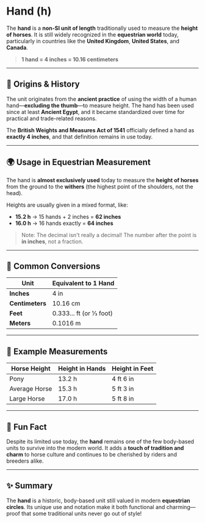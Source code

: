# Hand (h)

The **hand** is a **non-SI unit of length** traditionally used to measure the **height of horses**. It is still widely recognized in the **equestrian world** today, particularly in countries like the **United Kingdom**, **United States**, and **Canada**.

> **1 hand = 4 inches = 10.16 centimeters**

---

## 🐎 Origins & History

The unit originates from the **ancient practice** of using the width of a human hand—**excluding the thumb**—to measure height. The hand has been used since at least **Ancient Egypt**, and it became standardized over time for practical and trade-related reasons.

The **British Weights and Measures Act of 1541** officially defined a hand as **exactly 4 inches**, and that definition remains in use today.

---

## 🌍 Usage in Equestrian Measurement

The hand is **almost exclusively used** today to measure the **height of horses** from the ground to the **withers** (the highest point of the shoulders, not the head).

Heights are usually given in a mixed format, like:

- **15.2 h** → 15 hands + 2 inches = **62 inches**
- **16.0 h** → 16 hands exactly = **64 inches**

> Note: The decimal isn't really a decimal! The number after the point is **in inches**, not a fraction.

---

## 🔄 Common Conversions

| Unit             | Equivalent to 1 Hand         |
|------------------|------------------------------|
| **Inches**        | 4 in                         |
| **Centimeters**   | 10.16 cm                     |
| **Feet**          | 0.333... ft (or 1⁄3 foot)    |
| **Meters**        | 0.1016 m                     |

---

## 🧮 Example Measurements

| Horse Height     | Height in Hands | Height in Feet     |
|------------------|---------------|---------------------|
| Pony             | 13.2 h        | 4 ft 6 in           |
| Average Horse    | 15.3 h        | 5 ft 3 in           |
| Large Horse      | 17.0 h        | 5 ft 8 in           |

---

## 🐴 Fun Fact

Despite its limited use today, the **hand** remains one of the few body-based units to survive into the modern world. It adds a **touch of tradition and charm** to horse culture and continues to be cherished by riders and breeders alike.

---

## ✨ Summary

The **hand** is a historic, body-based unit still valued in modern **equestrian circles**. Its unique use and notation make it both functional and charming—proof that some traditional units never go out of style!
